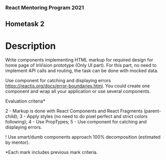 ### React Mentoring Program 2021

## Hometask 2

# Description

Write components implementing HTML markup for required design for home page of InVision prototype (Only UI part). For this part, no need to implement API calls and routing, the task can be done with mocked data.


Use <ErrorBoundary> component for catching and displaying errors https://reactjs.org/docs/error-boundaries.html. You could create one component and wrap all your application or use several components.


Evaluation criteria*

2 - Markup is done with React Components and React Fragments (parent-child);
3 - Apply styles (no need to do pixel perfect and strict colors following);
4 - Use PropTypes;
5 - Use <ErrorBoundary> component for catching and displaying errors.

! Use smart/dumb components approach 100% decomposition (estimated by mentor).

*Each mark includes previous mark criteria.
